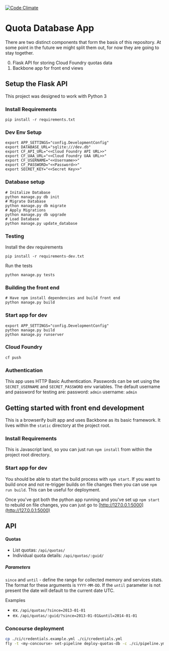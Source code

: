[![Code Climate](https://codeclimate.com/github/18F/cg-quotas-db/badges/gpa.svg)](https://codeclimate.com/github/18F/cg-quotas-db)

# Quota Database App
There are two distinct components that form the basis of this repository. At some point in the future we might split them out, for now they are going to stay together.

0. Flask API for storing Cloud Foundry quotas data
0. Backbone app for front end views

## Setup the Flask API
This project was designed to work with Python 3

### Install Requirements
```
pip install -r requirements.txt
```

### Dev Env Setup
```
export APP_SETTINGS="config.DevelopmentConfig"
export DATABASE_URL="sqlite:///dev.db"
export CF_API_URL="<<Cloud Foundry API URL>>"
export CF_UAA_URL="<<Cloud Foundry UAA URL>>"
export CF_USERNAME="<<Username>>"
export CF_PASSWORD="<<Password>>"
export SECRET_KEY="<<Secret Key>>"
```

### Database setup
```
# Initalize Database
python manage.py db init
# Migrate Database
python manage.py db migrate
# Apply Migrations
python manage.py db upgrade
# Load Database
python manage.py update_database
```

### Testing
Install the dev requirements

```
pip install -r requirements-dev.txt
```

Run the tests

```
python manage.py tests
```

### Building the front end

```
# Have npm install dependencies and build front end
python manage.py build
```

### Start app for dev

```
export APP_SETTINGS="config.DevelopmentConfig"
python manage.py build
python manage.py runserver
```

### Cloud Foundry
```
cf push
```

### Authentication
This app uses HTTP Basic Authentication. Passwords can be set using the `SECRET_USERNAME` and `SECRET_PASSWORD` env variables. The default username and password for testing are:
password: `admin`
username: `admin`

## Getting started with front end development
This is a browserify built app and uses Backbone as its basic framework. It lives within the `static` directory at the project root.

### Install Requirements
This is Javascript land, so you can just run `npm install` from within the project root directory.

### Start app for dev
You should be able to start the build process with `npm start`. If you want to build once and not re-trigger builds on file changes then you can use `npm run build`. This can be useful for deployment.

Once you've got both the python app running and you've set up `npm start` to rebuild on file changes, you can just go to [http://127.0.0.1:5000](http://127.0.0.1:5000)


## API

#### Quotas
- List quotas: `/api/quotas/`
- Individual quota details: `/api/quotas/:guid/`

##### Parameters
`since` and `until` - define the range for collected memory and services stats. The format for these arguments is `YYYY-MM-DD`.
If the `until` parameter is not present the date will default to the current date UTC.

Examples
- ex. `/api/quotas/?since=2013-01-01`
- ex. `/api/quotas/:guid/?since=2013-01-01&until=2014-01-01`

### Concourse deployment

```bash
cp ./ci/credentials.example.yml ./ci/credentials.yml
fly -t <my-concourse> set-pipeline deploy-quotas-db -c ./ci/pipeline.yml -l ./ci/credentials.yml
```
